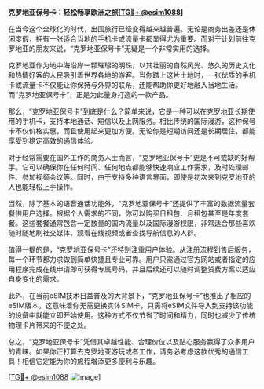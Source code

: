 **克罗地亚保号卡：轻松畅享欧洲之旅[[TG💪+ @esim1088](https://t.me/s/esim1088)]**

在当今这个全球化的时代，出国旅行已经变得越来越普遍。无论是商务出差还是休闲度假，拥有一张适合当地的手机卡或流量卡都显得尤为重要。而对于计划前往克罗地亚的朋友来说，“克罗地亚保号卡”无疑是一个非常实用的选择。

克罗地亚作为地中海沿岸一颗璀璨的明珠，以其壮丽的自然风光、悠久的历史文化和热情好客的人民吸引着世界各地的游客。当你踏上这片土地时，一张优质的手机卡或流量卡不仅能让你保持与外界的联系，还能帮助你更好地融入当地生活。而“克罗地亚保号卡”，正是为此量身打造的一款产品。

那么，“克罗地亚保号卡”到底是什么？简单来说，它是一种可以在克罗地亚长期使用的手机卡，支持本地通话、短信以及上网服务。相比传统的国际漫游，这种保号卡不仅价格实惠，而且使用起来更加方便。无论你是短期访问还是长期居住，都能享受到稳定高效的通信体验。

对于经常需要在国外工作的商务人士而言，“克罗地亚保号卡”更是不可或缺的好帮手。它可以确保你在任何时间、任何地点都能够快速响应工作需求，及时处理邮件、参加视频会议等。同时，由于支持多种语言界面，即使是初次来到克罗地亚的人也能轻松上手操作。

当然，除了基本的语音通话功能外，“克罗地亚保号卡”还提供了丰富的数据流量套餐供用户选择。根据个人需求的不同，你可以购买日租包、月租包甚至是年度套餐。这些套餐通常包含一定数量的国内流量以及国际漫游权限，非常适合那些喜欢随时随地刷社交媒体、观看在线视频或者查找导航信息的人群。

值得一提的是，“克罗地亚保号卡”还特别注重用户体验。从注册流程到售后服务，每一个环节都力求做到简单快捷且专业可靠。用户只需通过官方网站或者指定的应用程序完成在线申请即可获得专属号码，并且后续还可以随时调整资费方案以适应自身变化的需求。

此外，在当前eSIM技术日益普及的大背景下，“克罗地亚保号卡”也推出了相应的eSIM版本。这意味着你无需更换实体SIM卡，只需将eSIM文件导入到支持该功能的设备中就能立即开始使用。这种方式不仅节省了时间和精力，同时也减少了传统物理卡片带来的不便之处。

总之，“克罗地亚保号卡”凭借其卓越性能、合理价位以及贴心服务赢得了众多用户的青睐。如果你正打算去克罗地亚游玩或者工作，请务必考虑这款优秀的通信工具！相信它定能为你的旅程增添更多便利与乐趣。

[[TG💪+ @esim1088](https://t.me/s/esim1088) ![Image](https://i.postimg.cc/4NQfJmqS/Snipaste-2025-05-13-00-14-12.png)]